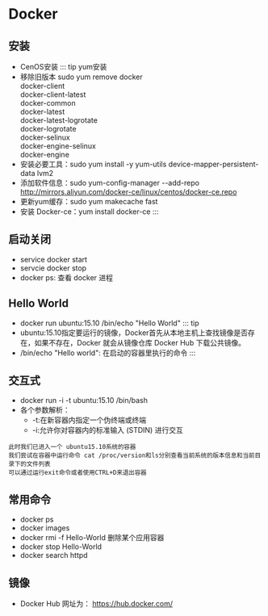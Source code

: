 # Docker

## 安装
  - CenOS安装
::: tip  yum安装
  - 移除旧版本
  sudo yum remove docker \
                  docker-client \
                  docker-client-latest \
                  docker-common \
                  docker-latest \
                  docker-latest-logrotate \
                  docker-logrotate \
                  docker-selinux \
                  docker-engine-selinux \
                  docker-engine
  - 安装必要工具：sudo yum install -y yum-utils device-mapper-persistent-data lvm2
  - 添加软件信息：sudo yum-config-manager --add-repo http://mirrors.aliyun.com/docker-ce/linux/centos/docker-ce.repo
  - 更新yum缓存：sudo yum makecache fast
  - 安装 Docker-ce：yum install docker-ce
:::

## 启动关闭
  - service docker start
  - servcie docker stop
  - docker ps: 查看 docker 进程

## Hello World
  - docker run ubuntu:15.10 /bin/echo "Hello World"
::: tip
  - ubuntu:15.10指定要运行的镜像，Docker首先从本地主机上查找镜像是否存在，如果不存在，Docker 就会从镜像仓库 Docker Hub 下载公共镜像。
  - /bin/echo "Hello world": 在启动的容器里执行的命令
:::

## 交互式
  - docker run -i -t ubuntu:15.10 /bin/bash
  - 各个参数解析：
    - -t:在新容器内指定一个伪终端或终端
    - -i:允许你对容器内的标准输入 (STDIN) 进行交互
```
此时我们已进入一个 ubuntu15.10系统的容器
我们尝试在容器中运行命令 cat /proc/version和ls分别查看当前系统的版本信息和当前目录下的文件列表
可以通过运行exit命令或者使用CTRL+D来退出容器
```

## 常用命令
  - docker ps
  - docker images
  - docker rmi -f Hello-World  删除某个应用容器
  - docker stop Hello-World
  - docker search httpd
## 镜像
  - Docker Hub 网址为： https://hub.docker.com/